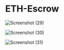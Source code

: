 
# ETH-Escrow

![Screenshot (29)](https://user-images.githubusercontent.com/101066095/170838436-7c18635e-d40a-4819-9154-63f652b1644b.png)

![Screenshot (30)](https://user-images.githubusercontent.com/101066095/170838476-2e9ad406-024c-421f-b74e-7f8c12fa72ee.png)

![Screenshot (31)](https://user-images.githubusercontent.com/101066095/170838491-eec8ed73-042d-4bf3-a251-73b36da0253f.png)
